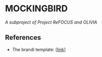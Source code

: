 # MOCKINGBIRD

*A subproject of Project ReFOCUS and OLIVIA*



## References
* The brandi template: [[link](https://github.com/themefisher/brandi)]